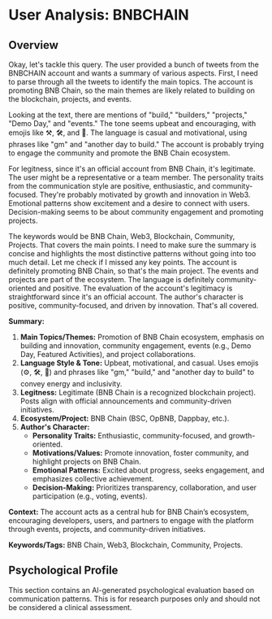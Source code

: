 # User Analysis: BNBCHAIN

## Overview

<think>
Okay, let's tackle this query. The user provided a bunch of tweets from the BNBCHAIN account and wants a summary of various aspects. First, I need to parse through all the tweets to identify the main topics. The account is promoting BNB Chain, so the main themes are likely related to building on the blockchain, projects, and events.

Looking at the text, there are mentions of "build," "builders," "projects," "Demo Day," and "events." The tone seems upbeat and encouraging, with emojis like ⚒️, 🛠️, and 🍕. The language is casual and motivational, using phrases like "gm" and "another day to build." The account is probably trying to engage the community and promote the BNB Chain ecosystem.

For legitness, since it's an official account from BNB Chain, it's legitimate. The user might be a representative or a team member. The personality traits from the communication style are positive, enthusiastic, and community-focused. They're probably motivated by growth and innovation in Web3. Emotional patterns show excitement and a desire to connect with users. Decision-making seems to be about community engagement and promoting projects.

The keywords would be BNB Chain, Web3, Blockchain, Community, Projects. That covers the main points. I need to make sure the summary is concise and highlights the most distinctive patterns without going into too much detail. Let me check if I missed any key points. The account is definitely promoting BNB Chain, so that's the main project. The events and projects are part of the ecosystem. The language is definitely community-oriented and positive. The evaluation of the account's legitimacy is straightforward since it's an official account. The author's character is positive, community-focused, and driven by innovation. That's all covered.
</think>

**Summary:**  
1. **Main Topics/Themes:** Promotion of BNB Chain ecosystem, emphasis on building and innovation, community engagement, events (e.g., Demo Day, Featured Activities), and project collaborations.  
2. **Language Style & Tone:** Upbeat, motivational, and casual. Uses emojis (⚙️, 🛠️, 🍕) and phrases like "gm," "build," and "another day to build" to convey energy and inclusivity.  
3. **Legitness:** Legitimate (BNB Chain is a recognized blockchain project). Posts align with official announcements and community-driven initiatives.  
4. **Ecosystem/Project:** BNB Chain (BSC, OpBNB, Dappbay, etc.).  
5. **Author's Character:**  
   - **Personality Traits:** Enthusiastic, community-focused, and growth-oriented.  
   - **Motivations/Values:** Promote innovation, foster community, and highlight projects on BNB Chain.  
   - **Emotional Patterns:** Excited about progress, seeks engagement, and emphasizes collective achievement.  
   - **Decision-Making:** Prioritizes transparency, collaboration, and user participation (e.g., voting, events).  

**Context:** The account acts as a central hub for BNB Chain’s ecosystem, encouraging developers, users, and partners to engage with the platform through events, projects, and community-driven initiatives.  

**Keywords/Tags:** BNB Chain, Web3, Blockchain, Community, Projects.

## Psychological Profile

This section contains an AI-generated psychological evaluation based on communication patterns. This is for research purposes only and should not be considered a clinical assessment.